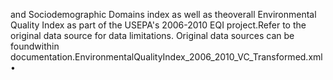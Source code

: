 and Sociodemographic Domains index as well as theoverall Environmental Quality Index as part of the USEPA's 2006-2010 EQI project.Refer to the original data source for data limitations. Original data sources can be foundwithin documentation.EnvironmentalQualityIndex_2006_2010_VC_Transformed.xml•